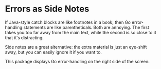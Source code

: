 # Errors as Side Notes

If Java-style catch blocks are like footnotes in a book, then Go error-handling
statements are like parentheticals. Both are annoying. The first takes you too
far away from the main text, while the second is so close to it that it's
distracting.

Side notes are a great alternative: the extra material is just an eye-shift
away, but you can easily ignore it if you want to.

This package displays Go error-handling on the right side of the screen.

